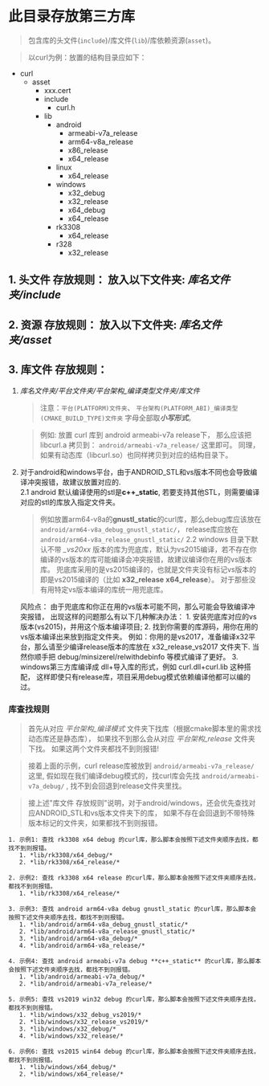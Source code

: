 
# 此目录存放第三方库
> 包含库的头文件(`include`)/库文件(`lib`)/库依赖资源(`asset`)。 

> 以curl为例：放置的结构目录应如下：
  - curl 
    - asset
        - xxx.cert
      - include
        - curl.h
      - lib
        - android
          - armeabi-v7a_release
          - arm64-v8a_release
          - x86_release
          - x64_release
        - linux
          - x64_release
        - windows
          - x32_debug
          - x32_release
          - x64_debug
          - x64_release
        - rk3308
          - x64_release
        - r328
          - x32_release

## 1. 头文件 存放规则： 放入以下文件夹: *库名文件夹/include*
## 2. 资源 存放规则： 放入以下文件夹: *库名文件夹/asset*
## 3. 库文件 存放规则：
   1. *库名文件夹/平台文件夹/平台架构_编译类型文件夹/库文件*
      > 注意：```平台(PLATFORM)文件夹```、 ```平台架构(PLATFORM_ABI)_编译类型(CMAKE_BUILD_TYPE)文件夹``` 字母全部取***小写形式***。

      > 例如: 放置 curl 库到 android armeabi-v7a release下，
       那么应该把 libcurl.a 拷贝到： `android/armeabi-v7a_release/` 这里即可。
       同理，如果有动态库（libcurl.so）也同样拷贝到对应的结构目录下。
       
   2. 对于android和windows平台，由于ANDROID_STL和vs版本不同也会导致编译冲突报错，故建议放置对应的.  
    2.1 android 默认编译使用的stl是**c++_static**, 若要支持其他STL，则需要编译对应的stl的库放入指定文件夹。
        > 例如放置arm64-v8a的**gnustl_static**的curl库，那么debug库应该放在 `android/arm64-v8a_debug_gnustl_static/`，
          release库应放在 `android/arm64-v8a_release_gnustl_static/`
    2.2 windows 目录下默认不带 *_vs20xx* 版本的库为兜底库，默认为vs2015编译，若不存在你编译的vs版本的库可能编译会冲突报错，故建议编译你在用的vs版本库。
       > 兜底库采用的是vs2015编译的，也就是文件夹没有标记vs版本的即是vs2015编译的（比如 **x32_release**  **x64_release**）。
         对于那些没有用特定vs版本编译的库统一用兜底库。

         风险点： 由于兜底库和你正在用的vs版本可能不同，那么可能会导致编译冲突报错，
                  出现这样的问题那么有以下几种解决办法：
                  1. 安装兜底库对应的vs版本(vs2015)，并用这个版本编译项目;
                  2. 找到你需要的库源码，用你在用的vs版本编译出来放到指定文件夹。
                     例如：你用的是vs2017，准备编译x32平台，那么请至少编译release版本的库放在 x32_release_vs2017 文件夹下.
                     当然你顺手把 debug/minsizerel/relwithdebinfo 等模式编译了更好。
                  3. windows第三方库编译成 dll+导入库的形式，例如 curl.dll+curl.lib 这种搭配，
                     这样即使只有release库，项目采用debug模式依赖编译他都可以编的过。



### 库查找规则
  > 首先从对应 *平台架构_编译模式* 文件夹下找库（根据cmake脚本里的需求找动态库还是静态库），
    如果找不到那么会从对应 *平台架构_release* 文件夹下找。
    如果这两个文件夹都找不到则报错!
    
  > 接着上面的示例，curl release库被放到 `android/armeabi-v7a_release/` 这里, 
    假如现在我们编译debug模式的，找curl库会先找 `android/armeabi-v7a_debug/` , 找不到会回退到release文件夹里找。
  
  > 接上述"库文件 存放规则"说明，对于android/windows，还会优先查找对应ANDROID_STL和vs版本文件夹下的库，
    如果不存在会回退到不带特殊版本标记的文件夹，如果都找不到则报错。
    
    1. 示例1: 查找 rk3308 x64 debug 的curl库，那么脚本会按照下述文件夹顺序去找，都找不到则报错。
       1. *lib/rk3308/x64_debug/*
       2. *lib/rk3308/x64_release/*

    2. 示例2: 查找 rk3308 x64 release 的curl库，那么脚本会按照下述文件夹顺序去找，都找不到则报错。
       1. *lib/rk3308/x64_release/*

    3. 示例3: 查找 android arm64-v8a debug gnustl_static 的curl库，那么脚本会按照下述文件夹顺序去找，都找不到则报错。
       1. *lib/android/arm64-v8a_debug_gnustl_static/*
       2. *lib/android/arm64-v8a_release_gnustl_static/*
       3. *lib/android/arm64-v8a_debug/*
       4. *lib/android/arm64-v8a_release/*

    4. 示例4: 查找 android armeabi-v7a debug **c++_static** 的curl库，那么脚本会按照下述文件夹顺序去找，都找不到则报错。
       1. *lib/android/armeabi-v7a_debug/*
       2. *lib/android/armeabi-v7a_release/*

    5. 示例5: 查找 vs2019 win32 debug 的curl库，那么脚本会按照下述文件夹顺序去找，都找不到则报错。
       1. *lib/windows/x32_debug_vs2019/*
       2. *lib/windows/x32_release_vs2019/*
       3. *lib/windows/x32_debug/*
       4. *lib/windows/x32_release/*

    6. 示例6: 查找 vs2015 win64 debug 的curl库，那么脚本会按照下述文件夹顺序去找，都找不到则报错。
       1. *lib/windows/x64_debug/*
       2. *lib/windows/x64_release/*
  
